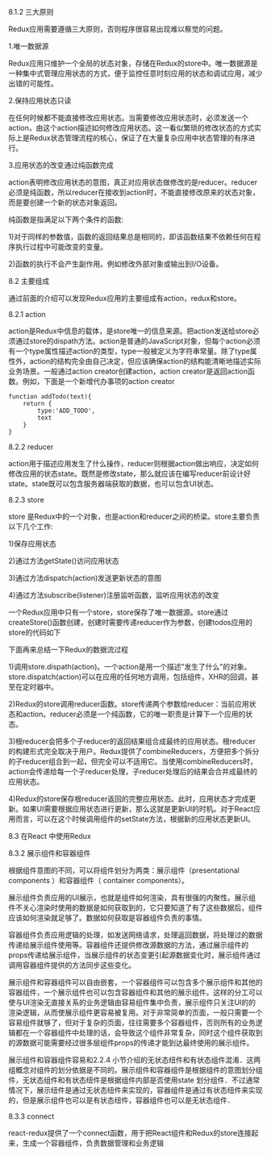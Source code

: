 8.1.2 三大原则

Redux应用需要遵循三大原则，否则程序很容易出现难以察觉的问题。

1.唯一数据源

Redux应用只维护一个全局的状态对象，存储在Redux的store中。唯一数据源是一种集中式管理应用状态的方式，便于监控任意时刻应用的状态和调试应用，减少出错的可能性。

2.保持应用状态只读

在任何时候都不能直接修改应用状态。当需要修改应用状态时，必须发送一个action，由这个action描述如何修改应用状态。这一看似繁琐的修改状态的方式实际上是Redux状态管理流程的核心，保证了在大量复杂应用中状态管理的有序进行。

3.应用状态的改变通过纯函数完成

action表明修改应用状态的意图，真正对应用状态做修改的是reducer。reducer必须是纯函数，所以reducer在接收到action时，不能直接修改原来的状态对象，而是要创建一个新的状态对象返回。

纯函数是指满足以下两个条件的函数:

1)对于同样的参数值，函数的返回结果总是相同的，即该函数结果不依赖任何在程序执行过程中可能改变的变量。

2)函数的执行不会产生副作用。例如修改外部对象或输出到I/O设备。

8.2 主要组成

通过前面的介绍可以发现Redux应用的主要组成有action，redux和store。

8.2.1 action

action是Redux中信息的载体，是store唯一的信息来源。把action发送给store必须通过store的dispath方法。action是普通的JavaScript对象，但每个action必须有一个type属性描述action的类型，type一般被定义为字符串常量。除了type属性外，action的结构完全由自己决定，但应该确保action的结构能清晰地描述实际业务场景。一般通过action creator创建action，action creator是返回action函数。例如，下面是一个新增代办事项的action creator

	function addTodo(text){
	    return {
	        type:'ADD_TODO',
	        text
	    }
	}

8.2.2 reducer

action用于描述应用发生了什么操作，reducer则根据action做出响应，决定如何修改应用的状态state。既然是修改state，那么就应该在编写reducer前设计好state。state既可以包含服务器端获取的数据，也可以包含UI状态。

8.2.3 store

store 是Redux中的一个对象，也是action和reducer之间的桥梁。store主要负责以下几个工作:

1)保存应用状态

2)通过方法getState()访问应用状态

3)通过方法dispatch(action)发送更新状态的意图

4)通过方法subscribe(listener)注册监听函数，监听应用状态的改变

一个Redux应用中只有一个store，store保存了唯一数据源。store通过createStore()函数创建，创建时需要传递reducer作为参数，创建todos应用的store的代码如下

下面再来总结一下Redux的数据流过程

1)调用store.dispath(action)。一个action是用一个描述"发生了什么"的对象。store.dispatch(action)可以在应用的任何地方调用，包括组件，XHR的回调，甚至在定时器中。

2)Redux的store调用reducer函数。store传递两个参数给reducer：当前应用状态和action。reducer必须是一个纯函数，它的唯一职责是计算下一个应用的状态。

3)根reducer会把多个子reducer的返回结果组合成最终的应用状态。根reducer的构建形式完全取决于用户。Redux提供了combineReducers，方便把多个拆分的子reducer组合到一起，但完全可以不适用它。当使用combineReducers时，action会传递给每一个子reducer处理，子reducer处理后的结果会合并成最终的应用状态。

4)Redux的store保存根reducer返回的完整应用状态。此时，应用状态才完成更新。如果UI需要根据应用状态进行更新，那么这就是更新UI的时机。对于React应用而言，可以在这个时候调用组件的setState方法，根据新的应用状态更新UI。

8.3 在React 中使用Redux

8.3.2 展示组件和容器组件

根据组件意图的不同，可以将组件划分为两类：展示组件（presentational components ）和容器组件（ container components）。

展示组件负责应用的UI展示，也就是组件如何渲染，具有很强的内聚性。展示组件不关心渲染时使用的数据是如何获取到的，它只要知道了有了这些数据后，组件应该如何渲染就足够了。数据如何获取是容器组件负责的事情。

容器组件负责应用逻辑的处理，如发送网络请求，处理返回数据，将处理过的数据传递给展示组件使用等。容器组件还提供修改源数据的方法，通过展示组件的props传递给展示组件，当展示组件的状态变更引起源数据变化时，展示组件通过调用容器组件提供的方法同步这些变化。

展示组件和容器组件可以自由嵌套，一个容器组件可以包含多个展示组件和其他的容器组件，一个展示组件也可以包含容器组件和其他的展示组件。这样的分工可以使与UI渲染无直接关系的业务逻辑由容易组件集中负责，展示组件只关注UI的的渲染逻辑，从而使展示组件更容易被复用。对于非常简单的页面，一般只需要一个容易组件就够了，但对于复杂的页面，往往需要多个容器组件，否则所有的业务逻辑都在一个容器组件中处理的话，会导致这个组件非常复杂，同时这个组件获取到的源数据可能需要经过很多层组件props的传递才能到达最终使用的展示组件。

展示组件和容器组件容易和2.2.4 小节介绍的无状态纽件和有状态组件混淆．这两组概念对组件的划分依据是不同的。展示组件和容器组件是根据组件的意图划分组件，无状态组件和有状态纽件是根据组件内部是否使用state 划分组件．不过通常情况下，展示纽件是通过无状态纽件来实现的，容器组件是通过有状态纽件来实现的，但是展示组件也可以是有状态纽件，容器组件也可以是无状态组件．

8.3.3 connect

react-redux提供了一个connect函数，用于把React组件和Redux的store连接起来，生成一个容器组件，负责数据管理和业务逻辑
